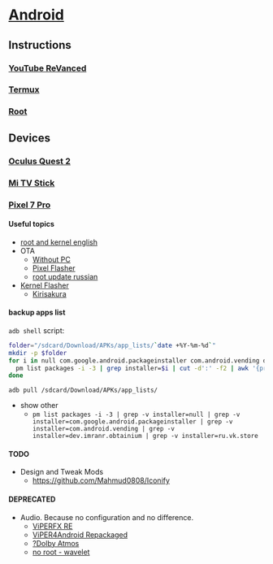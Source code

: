# [Android](../README.md)

## Instructions

### [YouTube ReVanced](revanced.md)

### [Termux](termux.md)

### [Root](root.md)

## Devices

### [Oculus Quest 2](devices/oculus.md)

### [Mi TV Stick](devices/mitv.md)

### [Pixel 7 Pro](https://4pda.to/forum/index.php?showtopic=1039682)

#### Useful topics

- [root and kernel english](https://xdaforums.com/t/november-12-2023-up1a-231105-003-a1-for-jp-carriers-unlock-bootloader-root-pixel-7-pro-cheetah-safetynet.4502805/)
- OTA
  - [Without PC](https://github.com/topjohnwu/Magisk/blob/master/docs/ota.md#devices-with-ab-partitions)
  - [Pixel Flasher](https://github.com/badabing2005/PixelFlasher/releases)
  - [root update russian](https://4pda.to/forum/index.php?s=&showtopic=1063306&view=findpost&p=120901180)
- [Kernel Flasher](https://github.com/capntrips/KernelFlasher/releases)
  - [Kirisakura](https://xdaforums.com/t/kernel-12-06-2024-android-14-0-0-stable-kirisakura_raviantah-2-3-0-for-pixel-7-pro-aka-pantah.4509795/)

#### backup apps list

`adb shell` script:

```sh
folder="/sdcard/Download/APKs/app_lists/`date +%Y-%m-%d`"
mkdir -p $folder
for i in null com.google.android.packageinstaller com.android.vending dev.imranr.obtainium ru.vk.store; do
  pm list packages -i -3 | grep installer=$i | cut -d':' -f2 | awk '{printf "%s\n", $1}' > $folder/$i.txt
done
```

`adb pull /sdcard/Download/APKs/app_lists/`

- show other
  - `pm list packages -i -3 | grep -v installer=null | grep -v installer=com.google.android.packageinstaller | grep -v installer=com.android.vending | grep -v installer=dev.imranr.obtainium | grep -v installer=ru.vk.store`

#### TODO

- Design and Tweak Mods
  - <https://github.com/Mahmud0808/Iconify>

#### DEPRECATED

- Audio. Because no configuration and no difference.
  - [ViPERFX RE](https://github.com/AndroidAudioMods/ViPERFX_RE)
  - [ViPER4Android Repackaged](https://github.com/programminghoch10/ViPER4AndroidRepackaged)
  - [?Dolby Atmos](https://gitlab.com/reiryuki-the-fixer/dolby-atmos-magic-revision-magisk-module)
  - [no root - wavelet](https://4pda.to/forum/index.php?showtopic=1039682&view=findpost&p=119899326)
